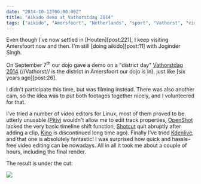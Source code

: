 ```yaml
---
date: "2014-10-13T00:00:00Z"
title: "Aikido demo at Vathorstdag 2014"
tags: ["aikido", "Amersfoort", "Netherlands", "sport", "Vathorst", "video"]
---
```


Even though I've now settled in [Houten][post:221], I keep visiting Amersfoort now and then. I'm still [doing aikido][post:11] with Joginder Singh.

On September 7<sup>th</sup> our dojo gave a demo on a "district day" [Vathorstdag 2014](http://www.vathorstdag.nl/) (//Vathorst// is the district in Amersfoort our dojo is in), just like [six years ago][post:26].

I didn't participate this time, but was filming instead. There was also another cam, so the idea was to put both footages together nicely, and I volunteered for that.

I've tried a number of video editors for Linux, most of them proved to be utterly unusable ([Pitivi](http://www.pitivi.org/) wouldn't allow me to edit track properties, [OpenShot](http://www.openshot.org/) lacked the very basic timeline shift function, [Shotcut](http://www.shotcut.org/) quit abruptly after adding a clip, [Kino](http://www.kinodv.org/) is discontinued long time ago). Finally I've tried [Kdenlive](http://www.kdenlive.org/), and that one is absolutely fantastic! I was surprised how quick and hassle-free video editing can be nowadays. All in all it took me about a couple of hours, including the final render.

The result is under the cut:

<!--more-->

![](youtube:FpEad5sI-bc)
